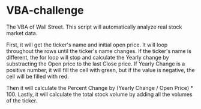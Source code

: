 # VBA-challenge
The VBA of Wall Street. This script will automatically analyze real stock market data.

First, it will get the ticker's name and initial open price. It will loop throughout the rows until the ticker's name changes.
If the ticker's name is different, the for loop will stop and calculate the Yearly change by substracting the Open price to the last Close price.
If Yearly Change is a positive number, it will fill the cell with green, but if the value is negative, the cell will be filled with red.

Then it will calculate the Percent Change by (Yearly Change / Open Price) * 100.
Lastly, it will calculate the total stock volume by adding all the volumes of the ticker.

